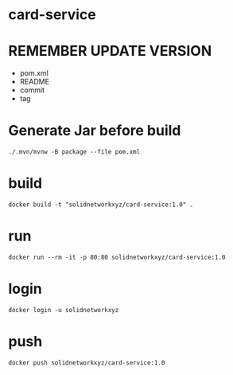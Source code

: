 # card-service

# REMEMBER UPDATE VERSION
- pom.xml
- README
- commit
- tag


# Generate Jar before build
````
./.mvn/mvnw -B package --file pom.xml
````

# build
````
docker build -t "solidnetworkxyz/card-service:1.0" .
````

# run
````
docker run --rm -it -p 80:80 solidnetworkxyz/card-service:1.0
````
# login
````
docker login -u solidnetworkxyz
````

# push
````
docker push solidnetworkxyz/card-service:1.0
````

